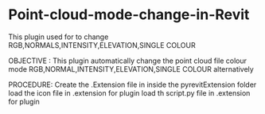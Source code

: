 # Point-cloud-mode-change-in-Revit
This plugin used for to change RGB,NORMALS,INTENSITY,ELEVATION,SINGLE COLOUR

OBJECTIVE :
      This plugin automatically change the point cloud file colour mode RGB,NORMAL,INTENSITY,ELEVATION,SINGLE COLOUR alternatively
      
      
PROCEDURE:
    Create the .Extension file in inside the pyrevitExtension folder
    load the icon file in .extension for plugin 
    load th script.py file in .extension for plugin 
